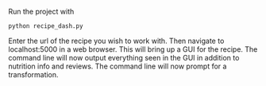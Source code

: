 Run the project with
```
python recipe_dash.py
```
Enter the url of the recipe you wish to work with. Then navigate to localhost:5000 in a web browser. This will bring up a GUI for the recipe. The command line will now output everything seen in the GUI in addition to nutrition info and reviews. The command line will now prompt for a transformation.